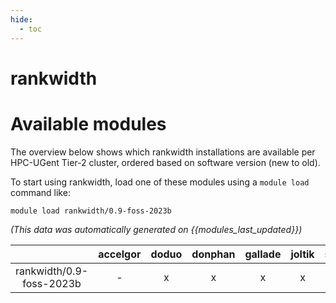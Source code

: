 ```yaml
---
hide:
  - toc
---
```


rankwidth
=========

# Available modules


The overview below shows which rankwidth installations are available per HPC-UGent Tier-2 cluster, ordered based on software version (new to old).

To start using rankwidth, load one of these modules using a `module load` command like:

```shell
module load rankwidth/0.9-foss-2023b
```

*(This data was automatically generated on {{modules_last_updated}})*  

| |accelgor|doduo|donphan|gallade|joltik|shinx|
| :---: | :---: | :---: | :---: | :---: | :---: | :---: |
|rankwidth/0.9-foss-2023b|-|x|x|x|x|x|
